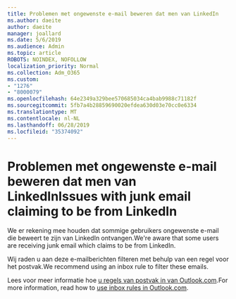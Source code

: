 ```yaml
---
title: Problemen met ongewenste e-mail beweren dat men van LinkedIn
ms.author: daeite
author: daeite
manager: joallard
ms.date: 5/6/2019
ms.audience: Admin
ms.topic: article
ROBOTS: NOINDEX, NOFOLLOW
localization_priority: Normal
ms.collection: Adm_O365
ms.custom:
- "1276"
- "8000079"
ms.openlocfilehash: 64e2349a329bee570685034ca4bab9988c71182f
ms.sourcegitcommit: 5fb7a4b28859690020efdea630d03e70cc0e6334
ms.translationtype: MT
ms.contentlocale: nl-NL
ms.lasthandoff: 06/28/2019
ms.locfileid: "35374092"
---
```

# <a name="issues-with-junk-email-claiming-to-be-from-linkedin"></a><span data-ttu-id="d4fca-102">Problemen met ongewenste e-mail beweren dat men van LinkedIn</span><span class="sxs-lookup"><span data-stu-id="d4fca-102">Issues with junk email claiming to be from LinkedIn</span></span>

<span data-ttu-id="d4fca-103">We er rekening mee houden dat sommige gebruikers ongewenste e-mail die beweert te zijn van LinkedIn ontvangen.</span><span class="sxs-lookup"><span data-stu-id="d4fca-103">We're aware that some users are receiving junk email which claims to be from LinkedIn.</span></span>

<span data-ttu-id="d4fca-104">Wij raden u aan deze e-mailberichten filteren met behulp van een regel voor het postvak.</span><span class="sxs-lookup"><span data-stu-id="d4fca-104">We recommend using an inbox rule to filter these emails.</span></span>

<span data-ttu-id="d4fca-105">Lees voor meer informatie hoe [u regels van postvak in van Outlook.com](https://support.office.com/article/4b094371-a5d7-49bd-8b1b-4e4896a7cc5d).</span><span class="sxs-lookup"><span data-stu-id="d4fca-105">For more information, read how to [use inbox rules in Outlook.com](https://support.office.com/article/4b094371-a5d7-49bd-8b1b-4e4896a7cc5d).</span></span>